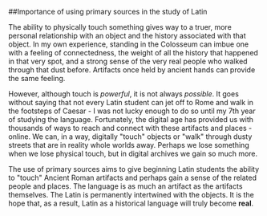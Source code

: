 ##Importance of using primary sources in the study of Latin

The ability to physically touch something gives way to a truer, more personal relationship with an object and the history associated with that object.  In my own experience, standing in the Colosseum can imbue one with a feeling of connectedness, the weight of all the history that happened in that very spot, and a strong sense of the very real people who walked through that dust before.  Artifacts once held by ancient hands can provide the same feeling.

However, although touch is *powerful*, it is not always *possible*.  It goes without saying that not every Latin student can jet off to Rome and walk in the footsteps of Caesar - I was not lucky enough to do so until my 7th year of studying the language.  Fortunately, the digital age has provided us with thousands of ways to reach and connect with these artifacts and places - online.  We can, in a way, digitally "touch" objects or "walk" through dusty streets that are in reality whole worlds away.  Perhaps we lose something when we lose physical touch, but in digital archives we gain so much more.  

The use of primary sources aims to give beginning Latin students the ability to "touch" Ancient Roman artifacts and perhaps gain a sense of the related people and places.  The language is as much an artifact as the artifacts themselves.  The Latin is permanently intertwined with the objects.  It is the hope that, as a result, Latin as a historical language will truly become **real**.
